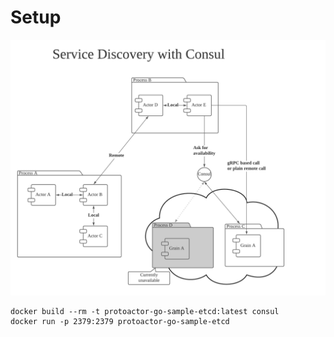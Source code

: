 # Setup

![](https://raw.githubusercontent.com/oklahomer/protoactor-go-sender-example/master/docs/etcd.png)

```
docker build --rm -t protoactor-go-sample-etcd:latest consul
docker run -p 2379:2379 protoactor-go-sample-etcd
```
